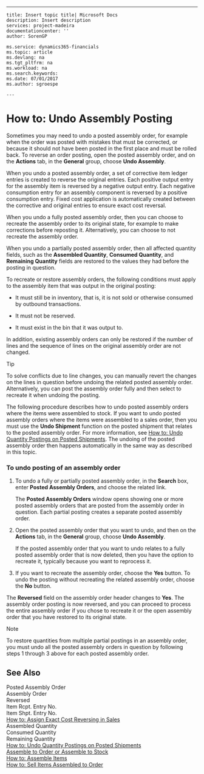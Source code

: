 ---
    title: Insert topic title| Microsoft Docs
    description: Insert description
    services: project-madeira
    documentationcenter: ''
    author: SorenGP

    ms.service: dynamics365-financials
    ms.topic: article
    ms.devlang: na
    ms.tgt_pltfrm: na
    ms.workload: na
    ms.search.keywords:
    ms.date: 07/01/2017
    ms.author: sgroespe

    ---
# How to: Undo Assembly Posting
Sometimes you may need to undo a posted assembly order, for example when the order was posted with mistakes that must be corrected, or because it should not have been posted in the first place and must be rolled back. To reverse an order posting, open the posted assembly order, and on the **Actions** tab, in the **General** group, choose **Undo Assembly**.  
  
 When you undo a posted assembly order, a set of corrective item ledger entries is created to reverse the original entries. Each positive output entry for the assembly item is reversed by a negative output entry. Each negative consumption entry for an assembly component is reversed by a positive consumption entry. Fixed cost application is automatically created between the corrective and original entries to ensure exact cost reversal.  
  
 When you undo a fully posted assembly order, then you can choose to recreate the assembly order to its original state, for example to make corrections before reposting it. Alternatively, you can choose to not recreate the assembly order.  
  
 When you undo a partially posted assembly order, then all affected quantity fields, such as the **Assembled Quantity**, **Consumed Quantity**, and **Remaining Quantity** fields are restored to the values they had before the posting in question.  
  
 To recreate or restore assembly orders, the following conditions must apply to the assembly item that was output in the original posting:  
  
-   It must still be in inventory, that is, it is not sold or otherwise consumed by outbound transactions.  
  
-   It must not be reserved.  
  
-   It must exist in the bin that it was output to.  
  
 In addition, existing assembly orders can only be restored if the number of lines and the sequence of lines on the original assembly order are not changed.  
  
> [!TIP]  
>  To solve conflicts due to line changes, you can manually revert the changes on the lines in question before undoing the related posted assembly order. Alternatively, you can post the assembly order fully and then select to recreate it when undoing the posting.  
  
 The following procedure describes how to undo posted assembly orders where the items were assembled to stock. If you want to undo posted assembly orders where the items were assembled to a sales order, then you must use the **Undo Shipment** function on the posted shipment that relates to the posted assembly order. For more information, see [How to: Undo Quantity Postings on Posted Shipments](../FullExperience/how-to-undo-quantity-postings-on-posted-shipments.md). The undoing of the posted assembly order then happens automatically in the same way as described in this topic.  
  
### To undo posting of an assembly order  
  
1.  To undo a fully or partially posted assembly order, in the **Search** box, enter **Posted Assembly Orders**, and choose the related link.  
  
     The **Posted Assembly Orders** window opens showing one or more posted assembly orders that are posted from the assembly order in question. Each partial posting creates a separate posted assembly order.  
  
2.  Open the posted assembly order that you want to undo, and then on the **Actions** tab, in the **General** group, choose **Undo Assembly**.  
  
     If the posted assembly order that you want to undo relates to a fully posted assembly order that is now deleted, then you have the option to recreate it, typically because you want to reprocess it.  
  
3.  If you want to recreate the assembly order, choose the **Yes** button. To undo the posting without recreating the related assembly order, choose the **No** button.  
  
 The **Reversed** field on the assembly order header changes to **Yes**. The assembly order posting is now reversed, and you can proceed to process the entire assembly order if you chose to recreate it or the open assembly order that you have restored to its original state.  
  
> [!NOTE]  
>  To restore quantities from multiple partial postings in an assembly order, you must undo all the posted assembly orders in question by following steps 1 through 3 above for each posted assembly order.  
  
## See Also  
 Posted Assembly Order   
 Assembly Order   
 Reversed   
 Item Rcpt. Entry No.   
 Item Shpt. Entry No.   
 [How to: Assign Exact Cost Reversing in Sales](../FullExperience/how-to-assign-exact-cost-reversing-in-sales.md)   
 Assembled Quantity   
 Consumed Quantity   
 Remaining Quantity   
 [How to: Undo Quantity Postings on Posted Shipments](../FullExperience/how-to-undo-quantity-postings-on-posted-shipments.md)   
 [Assemble to Order or Assemble to Stock](../FullExperience/assemble-to-order-or-assemble-to-stock.md)   
 [How to: Assemble Items](../FullExperience/how-to-assemble-items.md)   
 [How to: Sell Items Assembled to Order](../FullExperience/how-to-sell-items-assembled-to-order.md)